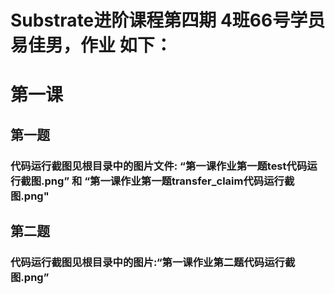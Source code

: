 # Substrate进阶课程第四期 4班66号学员 易佳男，作业 如下：

# 第一课
## 第一题 
### 代码运行截图见根目录中的图片文件: “第一课作业第一题test代码运行截图.png” 和 “第一课作业第一题transfer_claim代码运行截图.png"
## 第二题 
### 代码运行截图见根目录中的图片:“第一课作业第二题代码运行截图.png”